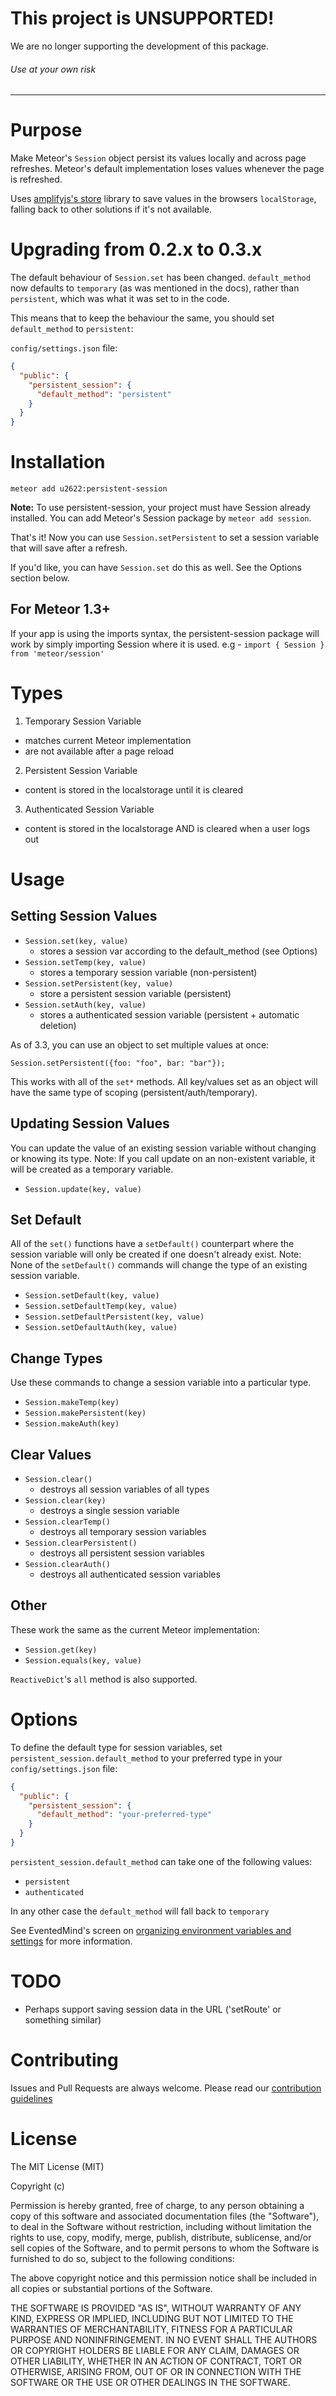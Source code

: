 This project is UNSUPPORTED!
===========================
We are no longer supporting the development of this package.

###### Use at your own risk

---

Purpose
=======
Make Meteor's `Session` object persist its values locally and across page
refreshes. Meteor's default implementation loses values whenever the page is
refreshed.

Uses [amplifyjs's store](http://amplifyjs.com/api/store/) library to save
values in the browsers `localStorage`, falling back to other solutions if it's
not available.

Upgrading from 0.2.x to 0.3.x
=============================

The default behaviour of `Session.set` has been changed. `default_method` now
defaults to `temporary` (as was mentioned in the docs), rather than
`persistent`, which was what it was set to in the code.

This means that to keep the behaviour the same, you should set `default_method`
to `persistent`:

`config/settings.json` file:
```json
{
  "public": {
    "persistent_session": {
      "default_method": "persistent"
    }
  }
}
```

Installation
============
```
meteor add u2622:persistent-session
```
**Note:** To use persistent-session, your project must have Session already installed. You can add Meteor's Session package by `meteor add session`.

That's it! Now you can use `Session.setPersistent` to set a session variable
that will save after a refresh.

If you'd like, you can have `Session.set` do this as well. See the Options
section below.

For Meteor 1.3+
---------------

If your app is using the imports syntax, the persistent-session package will work by simply importing Session where it is used. e.g - `import { Session } from 'meteor/session'`

Types
=====

1. Temporary Session Variable
  * matches current Meteor implementation
  * are not available after a  page reload

2. Persistent Session Variable
  * content is stored in the localstorage until it is cleared

3. Authenticated Session Variable
  * content is stored in the localstorage AND is cleared when a user logs out

Usage
=====

Setting Session Values
----------------------

* `Session.set(key, value)`
  * stores a session var according to the default_method (see Options)
* `Session.setTemp(key, value)`
  * stores a temporary session variable (non-persistent)
* `Session.setPersistent(key, value)`
  * store a persistent session variable (persistent)
* `Session.setAuth(key, value)`
  * stores a authenticated session variable (persistent + automatic deletion)

As of 3.3, you can use an object to set multiple values at once:

```javasript
Session.setPersistent({foo: "foo", bar: "bar"});
```

This works with all of the `set*` methods. All key/values set as an object
will have the same type of scoping (persistent/auth/temporary).

Updating Session Values
-----------------------

You can update the value of an existing session variable without changing or knowing its type.
Note: If you call update on an non-existent variable, it will be created as a temporary variable.

* `Session.update(key, value)`

Set Default
-----------

All of the `set()` functions have a `setDefault()` counterpart where the session variable will only be created if one doesn't already exist.
Note: None of the `setDefault()` commands will change the type of an existing session variable.

* `Session.setDefault(key, value)`
* `Session.setDefaultTemp(key, value)`
* `Session.setDefaultPersistent(key, value)`
* `Session.setDefaultAuth(key, value)`

Change Types
------------

Use these commands to change a session variable into a particular type.

* `Session.makeTemp(key)`
* `Session.makePersistent(key)`
* `Session.makeAuth(key)`

Clear Values
------------

* `Session.clear()`
  * destroys all session variables of all types
* `Session.clear(key)`
  * destroys a single session variable
* `Session.clearTemp()`
  * destroys all temporary session variables
* `Session.clearPersistent()`
  * destroys all persistent session variables
* `Session.clearAuth()`
  * destroys all authenticated session variables

Other
-----

These work the same as the current Meteor implementation:

* `Session.get(key)`
* `Session.equals(key, value)`

`ReactiveDict`'s `all` method is also supported.

Options
=======

To define the default type for session variables, set `persistent_session.default_method` to your preferred type in your
`config/settings.json` file:

```json
{
  "public": {
    "persistent_session": {
      "default_method": "your-preferred-type"
    }
  }
}
```

`persistent_session.default_method` can take one of the following values:
* `persistent`
* `authenticated`

In any other case the `default_method` will fall back to `temporary`


See EventedMind's screen on [organizing environment variables and settings](https://www.eventedmind.com/feed/meteor-organizing-environment-variables-and-settings)
for more information.

TODO
====

* Perhaps support saving session data in the URL ('setRoute' or something similar)

Contributing
============

Issues and Pull Requests are always welcome. Please read our [contribution guidelines](https://github.com/okgrow/guides/blob/master/contributing.md)

License
=======

The MIT License (MIT)

Copyright (c) <year> <copyright holders>

Permission is hereby granted, free of charge, to any person obtaining a copy
of this software and associated documentation files (the "Software"), to deal
in the Software without restriction, including without limitation the rights
to use, copy, modify, merge, publish, distribute, sublicense, and/or sell
copies of the Software, and to permit persons to whom the Software is
furnished to do so, subject to the following conditions:

The above copyright notice and this permission notice shall be included in
all copies or substantial portions of the Software.

THE SOFTWARE IS PROVIDED "AS IS", WITHOUT WARRANTY OF ANY KIND, EXPRESS OR
IMPLIED, INCLUDING BUT NOT LIMITED TO THE WARRANTIES OF MERCHANTABILITY,
FITNESS FOR A PARTICULAR PURPOSE AND NONINFRINGEMENT. IN NO EVENT SHALL THE
AUTHORS OR COPYRIGHT HOLDERS BE LIABLE FOR ANY CLAIM, DAMAGES OR OTHER
LIABILITY, WHETHER IN AN ACTION OF CONTRACT, TORT OR OTHERWISE, ARISING FROM,
OUT OF OR IN CONNECTION WITH THE SOFTWARE OR THE USE OR OTHER DEALINGS IN
THE SOFTWARE.
